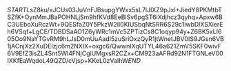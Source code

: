 $START$LsZ8ku/xJCUs03JuVnFJBsupgYWxx5sL7lJIXZ9pJxI+JiedY8PKMtbTSZfK+OynMmJBaPOHNLjSm9hfKVd8EeBlSv6pgST6iXdjhcz3qyhq+Apxw6BC3UEboXuRczWt+9QESfaZ0Y5PkzW2li0KIUSbqNtSRR6S29c1iwbDlXSXierEh6VSqf+LgCE/TDBDSaAO1Z6yWRc1mVc5ZPTizCs8C1oqyp94y+Z6BK5xLI605Oo9NaYTGvRM9hLJsD0mUuAadI5zuSriOxzQyR1jtWnetJBV0IS9JGsn6VB1jACnjXz2XuDEIzjc6m2NXIX+oxgc6/QwwnIXqUTYL46a621ZmV5SKF0wivF6V9EfZ3isZL4Snt5Wl4FNjCgiUMgxsR2CZx+CM923aAFRd92N1FTGNLeV00IXKfEaWqdoL49QZD/cVjsp+KKeL0zVaIhW$END$